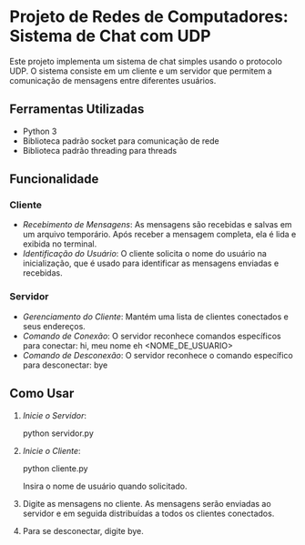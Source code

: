 # Projeto de Redes de Computadores: Sistema de Chat com UDP

Este projeto implementa um sistema de chat simples usando o protocolo UDP. O sistema consiste em um cliente e um servidor que permitem a comunicação de mensagens entre diferentes usuários.

## Ferramentas Utilizadas

- Python 3
- Biblioteca padrão socket para comunicação de rede
- Biblioteca padrão threading para threads

## Funcionalidade

### Cliente

- *Recebimento de Mensagens*: As mensagens são recebidas e salvas em um arquivo temporário. Após receber a mensagem completa, ela é lida e exibida no terminal.
- *Identificação do Usuário*: O cliente solicita o nome do usuário na inicialização, que é usado para identificar as mensagens enviadas e recebidas.

### Servidor

- *Gerenciamento do Cliente*: Mantém uma lista de clientes conectados e seus endereços.
- *Comando de Conexão*: O servidor reconhece comandos específicos para conectar: hi, meu nome eh <NOME_DE_USUARIO>
- *Comando de Desconexão*: O servidor reconhece o comando específico para desconectar: bye

## Como Usar

1. *Inicie o Servidor*:
    
    python servidor.py
    

2. *Inicie o Cliente*:
    
    python cliente.py
    
    Insira o nome de usuário quando solicitado.

3. Digite as mensagens no cliente. As mensagens serão enviadas ao servidor e em seguida distribuídas a todos os clientes conectados.

4. Para se desconectar, digite bye.
